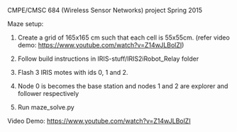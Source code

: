 CMPE/CMSC 684 (Wireless Sensor Networks) project Spring 2015

Maze setup:
1. Create a grid of 165x165 cm such that each cell is 55x55cm. (refer video demo: https://www.youtube.com/watch?v=Z14wJLBolZI)

2. Follow build instructions in IRIS-stuff/IRIS2iRobot_Relay folder 

3. Flash 3 IRIS motes with ids 0, 1 and 2. 

4. Node 0 is becomes the base station and nodes 1 and 2 are explorer and follower respectively

5. Run maze_solve.py
 


Video Demo:
https://www.youtube.com/watch?v=Z14wJLBolZI

